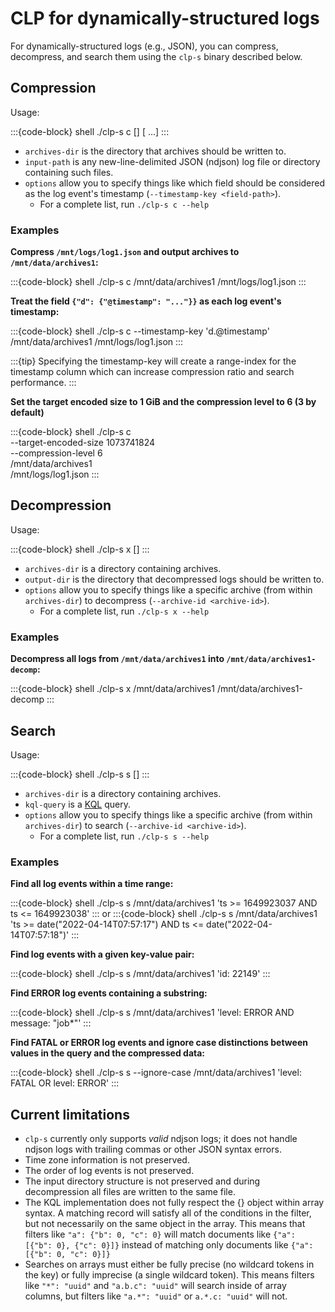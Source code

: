 # CLP for dynamically-structured logs

For dynamically-structured logs (e.g., JSON), you can compress, decompress, and search them using
the `clp-s` binary described below.

## Compression

Usage:

:::{code-block} shell
./clp-s c [<options>] <archives-dir> <input-path> [<input-path> ...]
:::

* `archives-dir` is the directory that archives should be written to.
* `input-path` is any new-line-delimited JSON (ndjson) log file or directory containing such files.
* `options` allow you to specify things like which field should be considered as the log event's
  timestamp (`--timestamp-key <field-path>`).
  * For a complete list, run `./clp-s c --help`

### Examples

**Compress `/mnt/logs/log1.json` and output archives to `/mnt/data/archives1`:**

:::{code-block} shell
./clp-s c /mnt/data/archives1 /mnt/logs/log1.json
:::

**Treat the field `{"d": {"@timestamp": "..."}}` as each log event's timestamp:**

:::{code-block} shell
./clp-s c --timestamp-key 'd.@timestamp' /mnt/data/archives1 /mnt/logs/log1.json
:::


:::{tip}
Specifying the timestamp-key will create a range-index for the timestamp column which can increase
compression ratio and search performance.
:::

**Set the target encoded size to 1 GiB and the compression level to 6 (3 by default)**

:::{code-block} shell
./clp-s c \
    --target-encoded-size 1073741824 \
    --compression-level 6 \
    /mnt/data/archives1 \
    /mnt/logs/log1.json
:::

## Decompression

Usage:

:::{code-block} shell
./clp-s x [<options>] <archives-dir> <output-dir>
:::

* `archives-dir` is a directory containing archives.
* `output-dir` is the directory that decompressed logs should be written to.
* `options` allow you to specify things like a specific archive (from within `archives-dir`) to
  decompress (`--archive-id <archive-id>`).
  * For a complete list, run `./clp-s x --help`

### Examples

**Decompress all logs from `/mnt/data/archives1` into `/mnt/data/archives1-decomp`:**

:::{code-block} shell
./clp-s x /mnt/data/archives1 /mnt/data/archives1-decomp
:::

## Search

Usage:

:::{code-block} shell
./clp-s s [<options>] <archives-dir> <kql-query>
:::

* `archives-dir` is a directory containing archives.
* `kql-query` is a [KQL][1] query.
* `options` allow you to specify things like a specific archive (from within `archives-dir`) to
  search (`--archive-id <archive-id>`).
  * For a complete list, run `./clp-s s --help`

### Examples

**Find all log events within a time range:**

:::{code-block} shell
./clp-s s /mnt/data/archives1 'ts >= 1649923037 AND ts <= 1649923038'
:::
or
:::{code-block} shell
./clp-s s /mnt/data/archives1 \
    'ts >= date("2022-04-14T07:57:17") AND ts <= date("2022-04-14T07:57:18")'
:::

**Find log events with a given key-value pair:**

:::{code-block} shell
./clp-s s /mnt/data/archives1 'id: 22149'
:::

**Find ERROR log events containing a substring:**

:::{code-block} shell
./clp-s s /mnt/data/archives1 'level: ERROR AND message: "job*"'
:::

**Find FATAL or ERROR log events and ignore case distinctions between values in the query and the
compressed data:**

:::{code-block} shell
./clp-s s --ignore-case /mnt/data/archives1 'level: FATAL OR level: ERROR'
:::

## Current limitations

* `clp-s` currently only supports *valid* ndjson logs; it does not handle ndjson logs with trailing
  commas or other JSON syntax errors.
* Time zone information is not preserved.
* The order of log events is not preserved.
* The input directory structure is not preserved and during decompression all files are written to
  the same file.
* The KQL implementation does not fully respect the {} object within array syntax. A matching record
  will satisfy all of the conditions in the filter, but not necessarily on the same object in the
  array. This means that filters like `"a": {"b": 0, "c": 0}` will match documents like
  `{"a": [{"b": 0}, {"c": 0}]}` instead of matching only documents like `{"a": [{"b": 0, "c": 0}]}`
* Searches on arrays must either be fully precise (no wildcard tokens in the key) or fully imprecise
  (a single wildcard token). This means filters like `"*": "uuid"` and `"a.b.c": "uuid"` will search
  inside of array columns, but filters like `"a.*": "uuid"` or `a.*.c: "uuid"` will not.

[1]: https://www.elastic.co/guide/en/kibana/current/kuery-query.html
